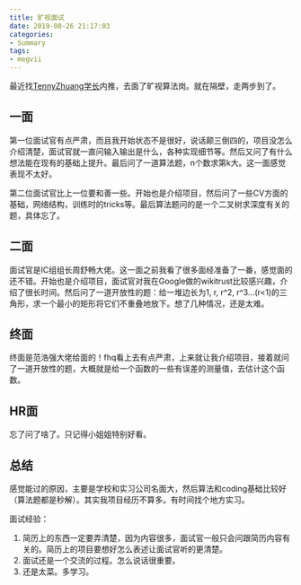 ```yaml
---
title: 旷视面试
date: 2019-08-26 21:17:03
categories:
- Summary
tags:
- megvii
---
```


最近找<a href="https://github.com/TennyZhuang">TennyZhuang学长</a>内推，去面了旷视算法岗。就在隔壁，走两步到了。

## 一面

第一位面试官有点严肃，而且我开始状态不是很好，说话颠三倒四的，项目没怎么介绍清楚，面试官就一直问输入输出是什么，各种实现细节等。然后又问了有什么想法能在现有的基础上提升。最后问了一道算法题，n个数求第k大。这一面感觉表现不太好。

第二位面试官比上一位要和善一些。开始也是介绍项目，然后问了一些CV方面的基础，网络结构，训练时的tricks等。最后算法题问的是一个二叉树求深度有关的题，具体忘了。

## 二面

面试官是IC组组长周舒畅大佬。这一面之前我看了很多面经准备了一番，感觉面的还不错。开始也是介绍项目，面试官对我在Google做的wikitrust比较感兴趣，介绍了很长时间。然后问了一道开放性的题：给一堆边长为1, r, r^2, r^3...(r<1)的三角形，求一个最小的矩形将它们不重叠地放下。想了几种情况，还是太难。

## 终面

终面是范浩强大佬给面的！fhq看上去有点严肃，上来就让我介绍项目，接着就问了一道开放性的题，大概就是给一个函数的一些有误差的测量值，去估计这个函数。

## HR面

忘了问了啥了。只记得小姐姐特别好看。

## 总结

感觉能过的原因，主要是学校和实习公司名面大，然后算法和coding基础比较好（算法题都是秒解）。其实我项目经历不算多。有时间找个地方实习。

面试经验：
1. 简历上的东西一定要弄清楚，因为内容很多，面试官一般只会问跟简历内容有关的。简历上的项目要想好怎么表述让面试官听的更清楚。
2. 面试还是一个交流的过程。怎么说话很重要。
3. 还是太菜。多学习。